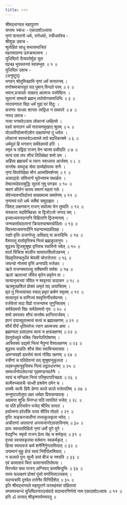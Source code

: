 ```yaml
---
title: ०११
---
```

श्रीमद्‌भागवत महापुराण  
सप्तमः स्कंधः - एकादशोऽध्यायः  
नृणां सनातनो धर्मः, वर्णधर्माः, स्त्रीधर्माश्च -  
श्रीशुक उवाच -   
श्रुत्वेहितं साधु सभासभाजितं   
महत्तमाग्रण्य उरुक्रमात्मनः ।   
युधिष्ठिरो दैत्यपतेर्मुदा युतः   
पप्रच्छ भूयस्तनयं स्वयम्भुवः ॥ १ ॥   
युधिष्ठिर उवाच -   
(अनुष्टुप्)   
भगवन् श्रोतुमिच्छामि नृणां धर्मं सनातनम् ।   
वर्णाश्रमाचारयुतं यत् पुमान् विन्दते परम् ॥ २ ॥   
भवान् प्रजापतेः साक्षात् आत्मजः परमेष्ठिनः ।   
सुतानां सम्मतो ब्रह्मन् तपोयोगसमाधिभिः ॥ ३ ॥   
नारायणपरा विप्रा धर्मं गुह्यं परं विदुः ।   
करुणाः साधवः शान्ताः त्वद्विधा न तथापरे ॥ ४ ॥   
नारद उवाच -   
नत्वा भगवतेऽजाय लोकानां धर्महेतवे ।   
वक्ष्ये सनातनं धर्मं नारायणमुखात् श्रुतम् ॥ ५ ॥   
योऽवतीर्यात्मनोंऽशेन दाक्षायण्यां तु धर्मतः ।   
लोकानां स्वस्तयेऽध्यास्ते तपो बदरिकाश्रमे ॥ ६ ॥   
धर्ममूलं हि भगवान् सर्ववेदमयो हरिः ।   
स्मृतं च तद्विदां राजन् येन चात्मा प्रसीदति ॥ ७ ॥   
सत्यं दया तपः शौचं तितिक्षेक्षा शमो दमः ।   
अहिंसा ब्रह्मचर्यं च त्यागः स्वाध्याय आर्जवम् ॥ ८ ॥   
सन्तोषः समदृक् सेवा ग्राम्येहोपरमः शनैः ।   
नृणां विपर्ययेहेक्षा मौनं आत्मविमर्शनम् ॥ ९ ॥   
अन्नाद्यादेः संविभागो भूतेभ्यश्च यथार्हतः ।   
तेष्वात्मदेवताबुद्धिः सुतरां नृषु पाण्डव ॥ १० ॥   
श्रवणं कीर्तनं चास्य स्मरणं महतां गतेः ।   
सेवेज्यावनतिर्दास्यं सख्यमात्म समर्पणम् ॥ ११ ॥   
नृणामयं परो धर्मः सर्वेषां समुदाहृतः ।   
त्रिंशत् लक्षणवान् राजन् सर्वात्मा येन तुष्यति ॥ १२ ॥   
संस्कारा यदविच्छिन्नाः स द्विजोऽजो जगाद यम् ।   
इज्याध्ययनदानानि विहितानि द्विजन्मनाम् ।   
जन्मकर्मावदातानां क्रियाश्चाश्रमचोदिताः ॥ १३ ॥   
विप्रस्याध्ययनादीनि षडन्यस्याप्रतिग्रहः ।   
राज्ञो वृत्तिः प्रजागोप्तुः अविप्राद् वा करादिभिः ॥ १४ ॥   
वैश्यस्तु वार्तावृत्तिश्च नित्यं ब्रह्मकुलानुगः ।   
शूद्रस्य द्विजशुश्रूषा वृत्तिश्च स्वामिनो भवेत् ॥ १५ ॥   
वार्ता विचित्रा शालीन यायावरशिलोञ्छनम् ।   
विप्रवृत्तिश्चतुर्धेयं श्रेयसी चोत्तरोत्तरा ॥ १६ ॥   
जघन्यो नोत्तमां वृत्तिं अनापदि भजेन्नरः ।   
ऋते राजन्यमापत्सु सर्वेषामपि सर्वशः ॥ १७ ॥   
ऋतां ऋताभ्यां जीवेत मृतेन प्रमृतेन वा ।   
सत्यानृताभ्यां जीवेत न श्ववृत्त्या कदाचन ॥ १८ ॥   
ऋतमुञ्छशिलं प्रोक्तं अमृतं यद् अयाचितम् ।   
मृतं तु नित्ययांच्या स्यात् प्रमृतं कर्षणं स्मृतम् ॥ १९ ॥   
सत्यानृतं च वाणिज्यं श्ववृत्तिर्नीचसेवनम् ।   
वर्जयेत्तां सदा विप्रो राजन्यश्च जुगुप्सिताम् ।   
सर्ववेदमयो विप्रः सर्वदेवमयो नृपः ॥ २० ॥   
शमो दमस्तपः शौचं सन्तोषः क्षान्तिरार्जवम् ।   
ज्ञानं दयाच्युतात्मत्वं सत्यं च ब्रह्मलक्षणम् ॥ २१ ॥   
शौर्यं वीर्यं धृतिस्तेजः त्याग आत्मजयः क्षमा ।   
ब्रह्मण्यता प्रसादश्च सत्यं च क्षत्रलक्षणम् ॥ २२ ॥   
देवगुर्वच्युते भक्तिः त्रिवर्गपरिपोषणम् ।   
आस्तिक्यं उद्यमो नित्यं नैपुण्यं वैश्यलक्षणम् ॥ २३ ॥   
शूद्रस्य सन्नतिः शौचं सेवा स्वामिन्यमायया ।   
अमन्त्रयज्ञो ह्यस्तेयं सत्यं गोविप्र रक्षणम् ॥ २४ ॥   
स्त्रीणां च पतिदेवानां तत् शुश्रूषानुकूलता ।   
तद्बन्धुष्वनुवृत्तिश्च नित्यं तद्व्रतधारणम् ॥ २५ ॥   
सम्मार्जनोपलेपाभ्यां गृहमण्डनवर्तनैः ।   
स्वयं च मण्डिता नित्यं परिमृष्टपरिच्छदा ॥ २६ ॥   
कामैरुच्चावचैः साध्वी प्रश्रयेण दमेन च ।   
वाक्यैः सत्यैः प्रियैः प्रेम्णा काले काले भजेत्पतिम् ॥ २७ ॥   
सन्तुष्टालोलुपा दक्षा धर्मज्ञा प्रियसत्यवाक् ।   
अप्रमत्ता शुचिः स्निग्धा पतिं त्वपतितं भजेत् ॥ २८ ॥   
या पतिं हरिभावेन भजेत् श्रीरिव तत्परा ।   
हर्यात्मना हरेर्लोके पत्या श्रीरिव मोदते ॥ २९ ॥   
वृत्तिः सङ्‌करजातीनां तत्तत्कुलकृता भवेत् ।   
अचौराणां अपापानां अन्त्यजान्तेऽवसायिनाम् ॥ ३० ॥   
प्रायः स्वभावविहितो नृणां धर्मो युगे युगे ।   
वेददृग्भिः स्मृतो राजन् प्रेत्य चेह च शर्मकृत् ॥ ३१ ॥   
वृत्त्या स्वभावकृतया वर्तमानः स्वकर्मकृत् ।   
हित्वा स्वभावजं कर्म शनैर्निर्गुणतामियात् ॥ ३२ ॥   
उप्यमानं मुहुः क्षेत्रं स्वयं निर्वीर्यतामियात् ।   
न कल्पते पुनः सूत्यै उप्तं बीजं च नश्यति ॥ ३३ ॥   
एवं कामाशयं चित्तं कामानामतिसेवया ।   
विरज्येत यथा राजन् अग्निवत् कामबिन्दुभिः ॥ ३४ ॥   
यस्य यल्लक्षणं प्रोक्तं पुंसो वर्णाभिव्यञ्जकम् ।   
यदन्यत्रापि दृश्येत तत्तेनैव विनिर्दिशेत् ॥ ३५ ॥   
इति श्रीमद्‌भागवते महापुराणे पारमहंस्यां संहितायां   
सप्तमस्कन्धे युधिष्ठिरनारदसंवादे सदाचारनिर्णयो नाम एकादशोऽध्यायः ॥ ११ ॥   
हरिः ॐ तत्सत् श्रीकृष्णार्पणमस्तु ॥ 